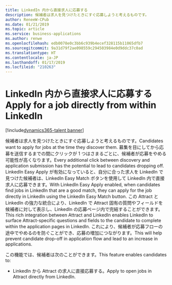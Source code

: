 ```yaml
---
title: LinkedIn 内から直接求人に応募する
description: 候補者は求人を見つけたときにすぐ応募しようと考えるものです。
author: ReneeW-CPub
ms.date: 01/21/2019
ms.topic: article
ms.service: business-applications
ms.author: renwe
ms.openlocfilehash: edb0078e0c3bb6c939b4ecef328115b11065dfb7
ms.sourcegitcommit: 9a31d79f2ae098559c294503984e0d9ddc37c0ad
ms.translationtype: HT
ms.contentlocale: ja-JP
ms.lasthandoff: 01/17/2019
ms.locfileid: "210263"
---
```

#  <a name="apply-for-a-job-directly-from-within-linkedin"></a><span data-ttu-id="2359a-103">LinkedIn 内から直接求人に応募する</span><span class="sxs-lookup"><span data-stu-id="2359a-103">Apply for a job directly from within LinkedIn</span></span>
[!include[dynamics365-talent banner](../../includes/dynamics365-talent.md)]





<span data-ttu-id="2359a-104">候補者は求人を見つけたときにすぐ応募しようと考えるものです。</span><span class="sxs-lookup"><span data-stu-id="2359a-104">Candidates want to apply for jobs at the time they discover them.</span></span> <span data-ttu-id="2359a-105">募集を目にしてから応募を送信するまでの間にクリックが 1 つはさまるごとに、候補者が応募をやめる可能性が高くなります。</span><span class="sxs-lookup"><span data-stu-id="2359a-105">Every additional click between discovery and application submission has the potential to lead to candidates dropping off.</span></span> <span data-ttu-id="2359a-106">LinkedIn Easy Apply が有効になっていると、自分に合った求人を LinkedIn で見つけた候補者は、LinkedIn Easy Match ボタンを使用して LinkedIn 内で直接求人に応募できます。</span><span class="sxs-lookup"><span data-stu-id="2359a-106">With LinkedIn Easy Apply enabled, when candidates find jobs in LinkedIn that are a good match, they can apply for the job directly in LinkedIn using the LinkedIn Easy Match button.</span></span> <span data-ttu-id="2359a-107">この Attract と LinkedIn の強力な統合により、LinkedIn で Attract 固有の質問やフィールドを候補者に対して表示し、LinkedIn の応募ページ内で完結することができます。</span><span class="sxs-lookup"><span data-stu-id="2359a-107">This rich integration between Attract and LinkedIn enables LinkedIn to surface Attract-specific questions and fields to the candidate to complete within the application pages in LinkedIn.</span></span> <span data-ttu-id="2359a-108">これにより、候補者が応募フローの途中でやめるのを防ぐことができ、応募の増加につながります。</span><span class="sxs-lookup"><span data-stu-id="2359a-108">This will help prevent candidate drop-off in application flow and lead to an increase in applications.</span></span>

<span data-ttu-id="2359a-109">この機能では、候補者は次のことができます。</span><span class="sxs-lookup"><span data-stu-id="2359a-109">This feature enables candidates to:</span></span>

-   <span data-ttu-id="2359a-110">LinkedIn から Attract の求人に直接応募する。</span><span class="sxs-lookup"><span data-stu-id="2359a-110">Apply to open jobs in Attract directly from LinkedIn.</span></span>

